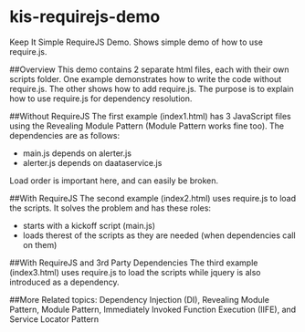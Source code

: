 kis-requirejs-demo
==================

Keep It Simple RequireJS Demo.  Shows simple demo of how to use require.js.

##Overview
This demo contains 2 separate html files, each with their own scripts folder. One example demonstrates how to write the code without require.js. The other shows how to add require.js. The purpose is to explain how to use require.js for dependency resolution. 


##Without RequireJS
The first example (index1.html) has 3 JavaScript files using the Revealing Module Pattern (Module Pattern works fine too). The dependencies are as follows:

- main.js depends on alerter.js
- alerter.js depends on daataservice.js

Load order is important here, and can easily be broken.

##With RequireJS
The second example (index2.html) uses require.js to load the scripts. It solves the problem and has these roles:

- starts with a kickoff script (main.js)
- loads therest of the scripts as they are needed (when dependencies call on them)

##With RequireJS and 3rd Party Dependencies
The third example (index3.html) uses require.js to load the scripts while jquery is also introduced as a dependency. 


##More
Related topics: Dependency Injection (DI), Revealing Module Pattern, Module Pattern, Immediately Invoked Function Execution (IIFE), and Service Locator Pattern